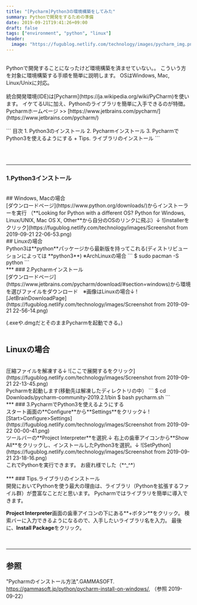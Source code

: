 ```yaml
---
title: "[Pycharm]Python3の環境構築をしてみた"
summary: Pythonで開発をするための準備
date: 2019-09-21T19:41:26+09:00
draft: false
tags: ["environment", "python", "linux"]
header:
  image: "https://fugublog.netlify.com/technology/images/pycharm_img.png"
---
```

<br>
Pythonで開発することになったけど環境構築を済ませていない。。  
こういう方を対象に環境構築する手順を簡単に説明します。  
OSはWindows, Mac, Linux/Unixに対応。
<br><br>
統合開発環境(IDE)は[Pycharm](https://ja.wikipedia.org/wiki/PyCharm)を使います。  
イケてるUIに加え、Pythonのライブラリを簡単に入手できるのが特徴。  
<br>
Pycharmホームページ >> [https://www.jetbrains.com/pycharm/](https://www.jetbrains.com/pycharm/)  
<br><br>
```
目次  
1. Python3のインストール  
2. Pycharmインストール  
3. PycharmでPython3を使えるようにする  
+ Tips. ライブラリのインストール 
```
 
<br><br>
***
### 1.Python3インストール  
<br>
## Windows, Macの場合    
<br>
[ダウンロードページ](https://www.python.org/downloads/)からインストーラーを実行
（**Looking for Python with a different OS? Python for Windows, Linux/UNIX, Mac OS X, Other**から自分のOSのリンクに飛ぶ）↓
![installerをクリック](https://fugublog.netlify.com/technology/images/Screenshot from 2019-09-21 22-06-53.png)  
<br>
## Linuxの場合  
<br>
Python3は**python**パッケージから最新版を持ってこれる(ディストリビューションによっては **python3**)  
※ArchLinuxの場合
```
$ sudo pacman -S python
```
<br>
***
### 2.Pycharmインストール  
<br>
[ダウンロードページ](https://www.jetbrains.com/pycharm/download/#section=windows)から環境を選びファイルをダウンロード　※画像はLinuxの場合↓
![JetBrainDownloadPage](https://fugublog.netlify.com/technology/images/Screenshot from 2019-09-21 22-56-14.png)

(.exeや.dmgだとそのままPycharmを起動できる。)  
<br>
## Linuxの場合  
<br>
圧縮ファイルを解凍する↓
![ここで展開するをクリック](https://fugublog.netlify.com/technology/images/Screenshot from 2019-09-21 22-13-45.png)
<br>
Pycharmを起動します(移動先は解凍したディレクトリの中）
```
$ cd Downloads/pycharm-community-2019.2.1/bin
$ bash pycharm.sh
```
<br>
***
### 3.PycharmでPython3を使えるようにする  
<br>
スタート画面の**Configure**から**Settings**をクリック↓
![Start>Configure>Settings](https://fugublog.netlify.com/technology/images/Screenshot from 2019-09-22 00-00-41.png)  
<br>
ツールバーの**Project Interpreter**を選択.↓
右上の歯車アイコンから**Show All**をクリックし、インストールしたPython3を選択。↓
![SetPython](https://fugublog.netlify.com/technology/images/Screenshot from 2019-09-21 23-18-16.png)  
<br>
これでPythonを実行できます。  お疲れ様でした（*^_^*）  
<br><br>
***
### Tips.ライブラリのインストール  
<br>
開発においてPythonを使う最大の理由は、ライブラリ（Pythonを拡張するファイル群）が豊富なことだと思います。
Pycharmではライブラリを簡単に導入できます。  

**Project Interpreter**画面の歯車アイコンの下にある**+ボタン**をクリック。
検索バーに入力できるようになるので、入手したいライブラリ名を入力。
最後に、**Install Package**をクリック。  
<br><br>
***
## 参照  

"Pycharmのインストール方法".GAMMASOFT.
https://gammasoft.jp/python/pycharm-install-on-windows/, （参照 2019-09-22）  
<br>
